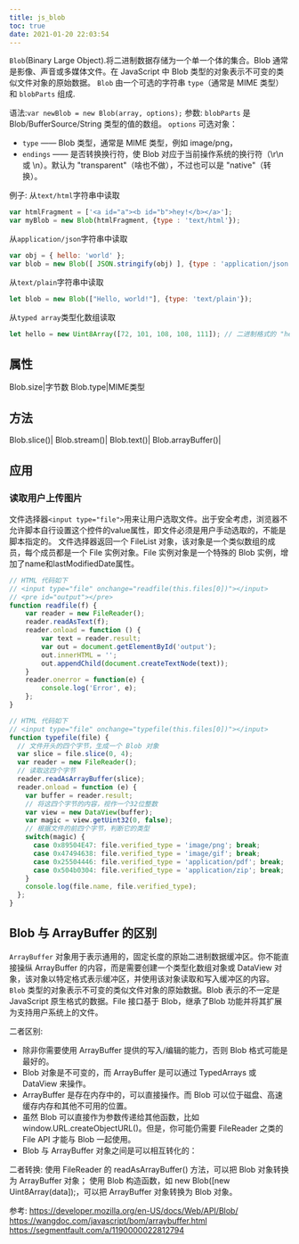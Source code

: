 ```yaml
---
title: js_blob
toc: true
date: 2021-01-20 22:03:54
---
```

`Blob`(Binary Large Object).将二进制数据存储为一个单一个体的集合。Blob 通常是影像、声音或多媒体文件。在 JavaScript 中 Blob 类型的对象表示不可变的类似文件对象的原始数据。
`Blob` 由一个可选的字符串 `type`（通常是 MIME 类型）和 `blobParts` 组成.


语法:`var newBlob = new Blob(array, options);`
参数:
`blobParts` 是 Blob/BufferSource/String 类型的值的数组。
`options` 可选对象：
- `type` —— Blob 类型，通常是 MIME 类型，例如 image/png，
- `endings` —— 是否转换换行符，使 Blob 对应于当前操作系统的换行符（\r\n 或 \n）。默认为 "transparent"（啥也不做），不过也可以是 "native"（转换）。



例子:
从`text/html`字符串中读取
```js
var htmlFragment = ['<a id="a"><b id="b">hey!</b></a>'];
var myBlob = new Blob(htmlFragment, {type : 'text/html'});
```
从`application/json`字符串中读取
```js
var obj = { hello: 'world' };
var blob = new Blob([ JSON.stringify(obj) ], {type : 'application/json'});
```
从`text/plain`字符串中读取
```js
let blob = new Blob(["Hello, world!"], {type: 'text/plain'});
```
从`typed array`类型化数组读取
```js
let hello = new Uint8Array([72, 101, 108, 108, 111]); // 二进制格式的 "hello"
```


## 属性
Blob.size|字节数
Blob.type|MIME类型


## 方法
Blob.slice()|
Blob.stream()|
Blob.text()|
Blob.arrayBuffer()|

## 应用
### 读取用户上传图片
文件选择器`<input type="file">`用来让用户选取文件。出于安全考虑，浏览器不允许脚本自行设置这个控件的value属性，即文件必须是用户手动选取的，不能是脚本指定的。
文件选择器返回一个 FileList 对象，该对象是一个类似数组的成员，每个成员都是一个 File 实例对象。File 实例对象是一个特殊的 Blob 实例，增加了name和lastModifiedDate属性。

```js
// HTML 代码如下
// <input type="file" onchange="readfile(this.files[0])"></input>
// <pre id="output"></pre>
function readfile(f) {
    var reader = new FileReader();
    reader.readAsText(f);
    reader.onload = function () {
        var text = reader.result;
        var out = document.getElementById('output');
        out.innerHTML = '';
        out.appendChild(document.createTextNode(text));
    }
    reader.onerror = function(e) {
        console.log('Error', e);
    };
}
```

```js
// HTML 代码如下
// <input type="file" onchange="typefile(this.files[0])"></input>
function typefile(file) {
  // 文件开头的四个字节，生成一个 Blob 对象
  var slice = file.slice(0, 4);
  var reader = new FileReader();
  // 读取这四个字节
  reader.readAsArrayBuffer(slice);
  reader.onload = function (e) {
    var buffer = reader.result;
    // 将这四个字节的内容，视作一个32位整数
    var view = new DataView(buffer);
    var magic = view.getUint32(0, false);
    // 根据文件的前四个字节，判断它的类型
    switch(magic) {
      case 0x89504E47: file.verified_type = 'image/png'; break;
      case 0x47494638: file.verified_type = 'image/gif'; break;
      case 0x25504446: file.verified_type = 'application/pdf'; break;
      case 0x504b0304: file.verified_type = 'application/zip'; break;
    }
    console.log(file.name, file.verified_type);
  };
}
```

## Blob 与 ArrayBuffer 的区别
`ArrayBuffer` 对象用于表示通用的，固定长度的原始二进制数据缓冲区。你不能直接操纵 ArrayBuffer 的内容，而是需要创建一个类型化数组对象或 DataView 对象，该对象以特定格式表示缓冲区，并使用该对象读取和写入缓冲区的内容。
`Blob` 类型的对象表示不可变的类似文件对象的原始数据。Blob 表示的不一定是 JavaScript 原生格式的数据。File 接口基于 Blob，继承了Blob 功能并将其扩展为支持用户系统上的文件。

二者区别:
- 除非你需要使用 ArrayBuffer 提供的写入/编辑的能力，否则 Blob 格式可能是最好的。
- Blob 对象是不可变的，而 ArrayBuffer 是可以通过 TypedArrays 或 DataView 来操作。
- ArrayBuffer 是存在内存中的，可以直接操作。而 Blob 可以位于磁盘、高速缓存内存和其他不可用的位置。
- 虽然 Blob 可以直接作为参数传递给其他函数，比如 window.URL.createObjectURL()。但是，你可能仍需要 FileReader 之类的 File API 才能与 Blob 一起使用。
- Blob 与 ArrayBuffer 对象之间是可以相互转化的：

二者转换:
使用 FileReader 的 readAsArrayBuffer() 方法，可以把 Blob 对象转换为 ArrayBuffer 对象；
使用 Blob 构造函数，如 new Blob([new Uint8Array(data]);，可以把 ArrayBuffer 对象转换为 Blob 对象。

参考:
https://developer.mozilla.org/en-US/docs/Web/API/Blob/
https://wangdoc.com/javascript/bom/arraybuffer.html
https://segmentfault.com/a/1190000022812794
